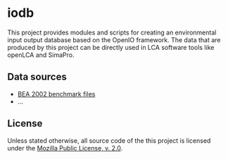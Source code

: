 iodb
====
This project provides modules and scripts for creating an environmental input
output database based on the OpenIO framework. The data that are produced by
this project can be directly used in LCA software tools like openLCA and 
SimaPro.

Data sources
------------
* [BEA 2002 benchmark files](http://www.bea.gov/industry/io_benchmark.htm)
* ...

License
-------
Unless stated otherwise, all source code of the this project is licensed under 
the [Mozilla Public License, v. 2.0](https://www.mozilla.org/MPL/2.0/).

